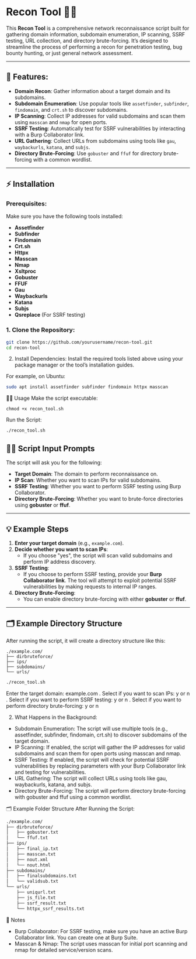 
# Recon Tool 🕵️‍♂️

This **Recon Tool** is a comprehensive network reconnaissance script built for gathering domain information, subdomain enumeration, IP scanning, SSRF testing, URL collection, and directory brute-forcing. It’s designed to streamline the process of performing a recon for penetration testing, bug bounty hunting, or just general network assessment.

---

## 🚀 Features:
- **Domain Recon**: Gather information about a target domain and its subdomains.
- **Subdomain Enumeration**: Use popular tools like `assetfinder`, `subfinder`, `findomain`, and `crt.sh` to discover subdomains.
- **IP Scanning**: Collect IP addresses for valid subdomains and scan them using `masscan` and `nmap` for open ports.
- **SSRF Testing**: Automatically test for SSRF vulnerabilities by interacting with a Burp Collaborator link.
- **URL Gathering**: Collect URLs from subdomains using tools like `gau`, `waybackurls`, `katana`, and `subjs`.
- **Directory Brute-Forcing**: Use `gobuster` and `ffuf` for directory brute-forcing with a common wordlist.

---

## ⚡ Installation

### Prerequisites:
Make sure you have the following tools installed:
- **Assetfinder**
- **Subfinder**
- **Findomain**
- **Crt.sh**
- **Httpx**
- **Masscan**
- **Nmap**
- **Xsltproc**
- **Gobuster**
- **FFUF**
- **Gau**
- **Waybackurls**
- **Katana**
- **Subjs**
- **Qsreplace** (For SSRF testing)

### 1. Clone the Repository:

```bash
git clone https://github.com/yourusername/recon-tool.git
cd recon-tool
```
2. Install Dependencies:
Install the required tools listed above using your package manager or the tool’s installation guides.

For example, on Ubuntu:
```bash
sudo apt install assetfinder subfinder findomain httpx masscan
```
🧑‍💻 Usage
Make the script executable:
```
chmod +x recon_tool.sh
```
Run the Script:
```
./recon_tool.sh
```

## 🧑‍💻 Script Input Prompts

The script will ask you for the following:

- **Target Domain**: The domain to perform reconnaissance on.
- **IP Scan**: Whether you want to scan IPs for valid subdomains.
- **SSRF Testing**: Whether you want to perform SSRF testing using Burp Collaborator.
- **Directory Brute-Forcing**: Whether you want to brute-force directories using **gobuster** or **ffuf**.

---

## 💡 Example Steps

1. **Enter your target domain** (e.g., `example.com`).
2. **Decide whether you want to scan IPs**:
   - If you choose "yes", the script will scan valid subdomains and perform IP address discovery.
3. **SSRF Testing**:
   - If you choose to perform SSRF testing, provide your **Burp Collaborator link**. The tool will attempt to exploit potential SSRF vulnerabilities by making requests to internal IP ranges.
4. **Directory Brute-Forcing**:
   - You can enable directory brute-forcing with either **gobuster** or **ffuf**.

---

## 🗂 Example Directory Structure

After running the script, it will create a directory structure like this:

```plaintext
./example.com/
├── dirbruteforce/
├── ips/
├── subdomains/
└── urls/
```
```bash
./recon_tool.sh
```
Enter the target domain: example.com
. Select if you want to scan IPs: y or n
. Select if you want to perform SSRF testing: y or n
. Select if you want to perform directory brute-forcing: y or n


2. What Happens in the Background:
* Subdomain Enumeration: The script will use multiple tools (e.g., assetfinder, subfinder, findomain, crt.sh) to discover subdomains of the target domain.
* IP Scanning: If enabled, the script will gather the IP addresses for valid subdomains and scan them for open ports using masscan and nmap.
* SSRF Testing: If enabled, the script will check for potential SSRF vulnerabilities by replacing parameters with your Burp Collaborator link and testing for vulnerabilities.
* URL Gathering: The script will collect URLs using tools like gau, waybackurls, katana, and subjs.
* Directory Brute-Forcing: The script will perform directory brute-forcing with gobuster and ffuf using a common wordlist.

🗂 Example Folder Structure After Running the Script:
```bash
./example.com/
├── dirbruteforce/
│   ├── gobuster.txt
│   └── ffuf.txt
├── ips/
│   ├── final_ip.txt
│   ├── masscan.txt
│   ├── nout.xml
│   └── nout.html
├── subdomains/
│   ├── finalsubdomains.txt
│   └── validsub.txt
└── urls/
    ├── uniqurl.txt
    ├── js_file.txt
    ├── ssrf_result.txt
    └── httpx_ssrf_results.txt
```

📝 Notes
* Burp Collaborator: For SSRF testing, make sure you have an active Burp Collaborator link. You can create one at Burp Suite.
* Masscan & Nmap: The script uses masscan for initial port scanning and nmap for detailed service/version scans.














